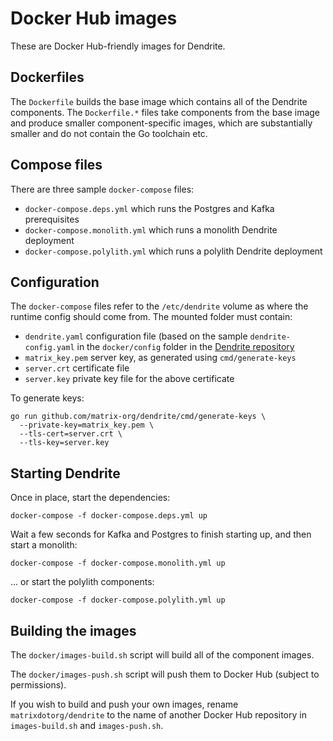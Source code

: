 # Docker Hub images

These are Docker Hub-friendly images for Dendrite.

## Dockerfiles

The `Dockerfile` builds the base image which contains all of the Dendrite
components. The `Dockerfile.*` files take components from the base image and
produce smaller component-specific images, which are substantially smaller
and do not contain the Go toolchain etc.

## Compose files

There are three sample `docker-compose` files:

- `docker-compose.deps.yml` which runs the Postgres and Kafka prerequisites
- `docker-compose.monolith.yml` which runs a monolith Dendrite deployment
- `docker-compose.polylith.yml` which runs a polylith Dendrite deployment

## Configuration

The `docker-compose` files refer to the `/etc/dendrite` volume as where the
runtime config should come from. The mounted folder must contain:

- `dendrite.yaml` configuration file (based on the sample `dendrite-config.yaml`
   in the `docker/config` folder in the [Dendrite repository](https://github.com/matrix-org/dendrite)
- `matrix_key.pem` server key, as generated using `cmd/generate-keys`
- `server.crt` certificate file
- `server.key` private key file for the above certificate

To generate keys:

```
go run github.com/matrix-org/dendrite/cmd/generate-keys \
  --private-key=matrix_key.pem \
  --tls-cert=server.crt \
  --tls-key=server.key
```

## Starting Dendrite

Once in place, start the dependencies:

```
docker-compose -f docker-compose.deps.yml up
```

Wait a few seconds for Kafka and Postgres to finish starting up, and then start a monolith:

```
docker-compose -f docker-compose.monolith.yml up
```

... or start the polylith components:

```
docker-compose -f docker-compose.polylith.yml up
```

## Building the images

The `docker/images-build.sh` script will build all of the component images.

The `docker/images-push.sh` script will push them to Docker Hub (subject
to permissions). 

If you wish to build and push your own images, rename `matrixdotorg/dendrite` to
the name of another Docker Hub repository in `images-build.sh` and `images-push.sh`.
